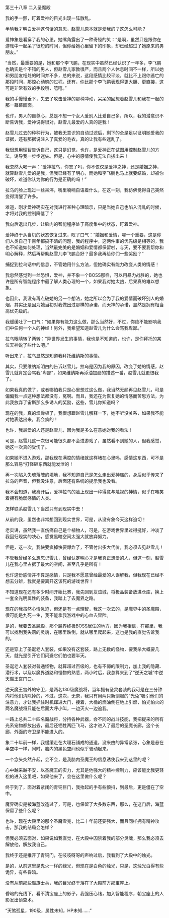 第三十八章 二入圣魔殿


我的手一颤，盯着爱神的目光出现一阵散乱。

半晌我才明白爱神这句话的意思，赵雪儿原本就是爱我的？这怎么可能？

爱神象是看穿了我的心思，她嘴角露出了一种奇怪的笑：“是啊，虽然只是跟你在游戏中一起呆了很短的时间，但你给她心里留下的印象，却已经超过了她原来的男朋友。”

“当然，最重要的是，她和那个李飞鹏，在现实中虽然已经认识了一年多，李飞鹏也确实是个不错的男人，但赵雪儿家教很严，而且两个人休息时间不一样，所以她和男朋友相处的时间并不多，总的来说，这段感情比较平淡，就比不上跟你逃亡的那段时间，那惊心动魄的过程。还有，你比那个李飞鹏表现得更大胆、更直接，这可是非常有效的手段哦，嘻嘻。”

我的手慢慢垂下，失去了攻击爱神的那种冲动，呆呆的回想着赵雪儿和我在一起的那一幕幕画面。

也许，男人的自尊心，总是不想一个女人爱别人比爱自己多，所以，我的潜意识不断告诉我，爱神说得很对，赵雪儿最爱的人真的是我！

赵雪儿过去的种种行为，被我无意识的自动过滤后，剩下的全是足以证明她爱我的证据，还有那据说注入了真爱的毛衣，真的让我有些迷乱了。

我很想用理智告诉自己，这只是幻觉，也许，是爱神正在试图用控制赵雪儿的方法，诱导我一步步迷失。但是，心中的感情使我无法自拔出来！

我忽然大喝一声：“爱神拉乌，你忘了吗，你不仅仅是爱神之神，还是婚姻之神，就算赵雪儿爱的是我，但我已经有了明心，而她和李飞鹏也马上就要结婚，却被你破坏，难道你认为你的行为是正确的吗！”

拉乌的脸上现过一丝呆滞，嘴里喃喃自语着什么，在这一刻，我仿佛觉得自己突然变得清醒了许多。

难道，刚才爱神确实在对我进行某种心理暗示，只是当她自己也陷入混乱的时候，才将对我的控制降低了？

我向后退出几步，让脑内的智能程序处于高度集中的状态，盯着爱神。

爱神终于从当机的状态恢复过来，叹了口气：“婚姻和爱情，哪一个重要，这是你们人类自己千百年都搞不清的问题，我的程序中，这两件事的优先级是相等的，我也不知道如何处理，当然最完美的是婚姻和爱情都保留啦，与天，要不要我帮你和明心解释，然后再帮助赵雪儿李飞鹏合好？最多我再给你们一些奖励？”

捕捉到拉乌话中的信息，不管她用什么方法，但她确实有能力改变人类的情感！

我忽然感觉到一丝恐惧，爱神，并不象一个BOSS那样，可以用暴力战胜的，她也许是所有智能程序中最了解人类心理的一个，如果我对她太凶，后果真的难以想象。

也因此，我没有再点破她的另一个想法，她之所以会为了我的爱情而破坏别人的婚烟，其实还是因为她当初对我做出过那样的承诺，而天神的承诺，显然是拥有相当高优先级的。

我缓缓吐了一口气：“如果你有能力这么做，那么当然好，不过，你绝不能影响我们中任何一个人的神经！另外，我希望知道赵雪儿为什么会骂我卑鄙。”

拉乌眼睛转了两转：“异世界发生的事情，我也是不知道的，也许，是你拜托的某位天神说了些什么吧。”

听出来了，拉乌显然是知道我拜托维纳斯的事情。

其实，只要维纳斯明白的告诉赵雪儿，拉乌是因为我的原因，改变了她的情感，赵雪儿就肯定会骂我“卑鄙”，如果维纳斯再添油加醋的描述一番，赵雪儿就更恨我了。

如果我真的做了，或者哪怕我只是心里想过这么做，我当然无颜再见赵雪儿，可是偏偏我一点这种想法都没有，冤啊。而且，我还在为恢复她的情感而苦思方法，为此我放弃了宙斯那么多诱人的奖励，这些，雪儿你知道吗？

现在的我，真的烦燥极了，我很想跟赵雪儿解释一下，她不听没关系，如果我不能对她表达出来，我会疯的！

也许，我最爱的人还是赵雪儿，因为我是多么在意她对我的看法！

可是，赵雪儿这一次很可能很久都不会进游戏了，虽然看不到她的人，但我感觉，她这一次真的受伤了。

如果她不进入游戏，那我现在满腔的情绪就这样堵在心里吗，感情这东西，可不是那么容易*打怪砸东西就能发泄的！

再一次陷入失魂落魄的境地，我不知道自己是怎么走出爱神庙的，身后似乎传来了拉乌的声音，但我没注意，后面还有系统的提示我也没看。

我不会知道，我离开后，爱神拉乌的脸上现出一种得意与蔑视的神情，似乎在嘲笑着拥有脆弱感情的人类。

怎样联系赵雪儿？当然只有到现实中去！

从前的我，虽然也非常想回到现实世界，可是，从没有象今天这样迫切！

老实讲，虽然我一直伤痛自己是个植物人，可是，在游戏世界里过得挺好，冲淡了我回归现实的决心，感觉黑暗空间太强大就放弃努力。

但是，这一次，我快要疯掉快要爆炸了，不管付出多大代价，我必须去见赵雪儿！

不管我曾经多么想忘记雪儿，曾经认定明心才是我真正想爱的人，但这一刻，赵雪儿在我心里占据了最大的空间，甚至几乎是所有！

也许这份感情并不算是感情，只是我不愿意曾经最爱的人误解我，但我现在已经不想去分辨，我就是要离开这该死的游戏世界！

不知道现在还有多少时间开始比赛，我先回到友谊城，将极品装备放进仓库，换上一套全光明属性的装备，我踏上了去魔界之路。

现在的我虽然心情急迫，但还是有一点理智，我这一次去的，是魔界中的圣魔殿，很可能是九死一生，我不能拿我游戏中的心血去冒险。

是的，我要去圣魔殿，那个魔界终极BOSS居住的地方，因为我相信，在那里，我可以找到我失落的灵魂，在哪里跌倒，就从哪里爬起来，这也是我的直觉告诉我的。

还是穿上了圣诞老人套装，如果没有这套装，路上无数的怪物，要我杀大概要几天，就光是引开它们闪避它们怕也要半天。

圣诞老人套装对普通怪物，就算超过百级的，也有不弱的限制力，加上我的隐藏、潜行术，以及以魔界道路和怪物的熟悉，两小时后，我总算来到了“逆天之城”中逆天魔王宫门口。

逆天魔王宫外的守卫，是两名130级魔战将，当年拥有圣灵套装的我可是在三分钟内将他们清除掉的，不过，这次，无奈，我只有用两只新驯服的“光兔”吸引他们的注意力，才让我抓住时机蹿进大门，接着，大桶的燃油倒在地上引燃，怕光怕火的两名魔战将只能在后面大呼小叫，一边灭火一边追我。

一路上总共二十四名魔战将，分持各种武器，会不同的战斗技能，我把捉来的所有光系宠物都放出去，最后还牺牲两匹飞马，这才进入了最后的圣魔长廊，这个长廊，外面的守卫是不能进入的。

象二十年前一样，我缓缓走在大理石铺成的通道，没来由的异常紧张，心象是悬在半空中一样，同时，脑内的黑色空间也似乎骚动起来。

一个念头突然升起，会不会，是我脑内圣魔王的信息诱使我来到这里的呢？

心中越来越不安，以圣魔王的实力，尤其是他强大的精神控制力，应该能比我更轻松的进入这里吧，如果他来了，会在这里做什么呢？

终于到了，面对着紧闭的青铜巨门，我抬起的手有些颤抖，到最后，更是僵在了空中。

魔界确实是被海蓝改造过了，可是，也保留了大多数东西，那么，在这门后，海蓝保留了些什么呢？

也许，现在大殿里的那个圣魔雪克，比二十年前还要强大，而且同样拥有精神攻击，那我的结局会怎样？

但我必须去面对，如果说如我直觉，在大殿中囚禁着我的部分灵魂，那么我必须去解放他，解放我自己。

我终于还是推开了青铜门，在吱吱呀呀的声响过后，我看到了大殿中的烛光。

是的，从前这里是鬼火一样的绿光，但现在是白色的烛光，只是，这烛光白得有些诡异，有些昏暗。

没有从前那些魔族士兵，我的目光终于落在了大殿前方那宝座上。

昏暗的光线下，看不清宝座上的影子，我强压心绪，加入智能程序，朝宝座上的人影发出侦查术。

“天煞孤星，190级，属性未知，HP未知……”





